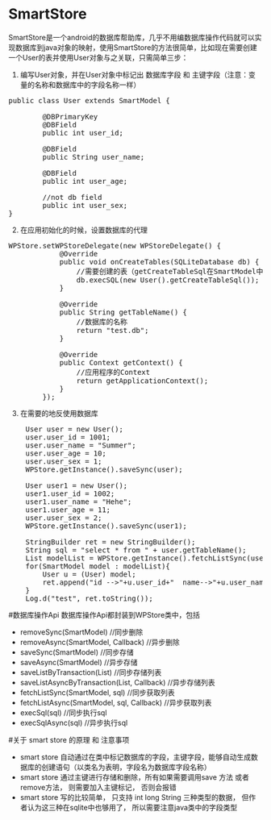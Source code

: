 # SmartStore
SmartStore是一个android的数据库帮助库，几乎不用编数据库操作代码就可以实现数据库到java对象的映射，使用SmartStore的方法很简单，比如现在需要创建一个User的表并使用User对象与之关联，只需简单三步：<br>

1. 编写User对象，并在User对象中标记出 数据库字段 和 主键字段（注意：变量的名称和数据库中的字段名称一样）<br> 
<pre>
public class User extends SmartModel {

	    @DBPrimaryKey
	    @DBField
	    public int user_id;
	
	    @DBField
	    public String user_name;
	
	    @DBField
	    public int user_age;
	
	    //not db field
	    public int user_sex;
}
</pre> 

2. 在应用初始化的时候，设置数据库的代理<br>
<pre>
WPStore.setWPStoreDelegate(new WPStoreDelegate() {
			@Override
			public void onCreateTables(SQLiteDatabase db) {
				//需要创建的表（getCreateTableSql在SmartModel中实现）
				db.execSQL(new User().getCreateTableSql());
			}
			
			@Override
			public String getTableName() {
				//数据库的名称
				return "test.db";
			}
			
			@Override
			public Context getContext() {
				//应用程序的Context
				return getApplicationContext();
			}
		});
</pre> 

3. 在需要的地反使用数据库<br>
<pre>
	User user = new User();
	user.user_id = 1001;
	user.user_name = "Summer";
	user.user_age = 10;
	user.user_sex = 1;
	WPStore.getInstance().saveSync(user);
	
	User user1 = new User();
	user1.user_id = 1002;
	user1.user_name = "Hehe";
	user1.user_age = 11;
	user.user_sex = 2;
	WPStore.getInstance().saveSync(user1);
	
	StringBuilder ret = new StringBuilder();
	String sql = "select * from " + user.getTableName();
	List<SmartModel> modelList = WPStore.getInstance().fetchListSync(user, sql);
	for(SmartModel model : modelList){
	    User u = (User) model;
	    ret.append("id -->"+u.user_id+"  name-->"+u.user_name+"  age-->"+u.user_age+"  sex-->"+u.user_sex+"\n");
	}
	Log.d("test", ret.toString());
</pre>

#数据库操作Api
数据库操作Api都封装到WPStore类中，包括
* removeSync(SmartModel) //同步删除
* removeAsync(SmartModel, Callback)  //异步删除
* saveSync(SmartModel)  //同步存储
* saveAsync(SmartModel)  //异步存储
* saveListByTransaction(List<SmartModel>)  //同步存储列表
* saveListAsyncByTransaction(List<SmartModel>, Callback)  //异步存储列表
* fetchListSync(SmartModel, sql)  //同步获取列表
* fetchListAsync(SmartModel, sql, Callback)   //异步获取列表
* execSql(sql)  //同步执行sql
* execSqlAsync(sql)  //异步执行sql

#关于 smart store 的原理 和 注意事项
* smart store 自动通过在类中标记数据库的字段，主键字段，能够自动生成数据库的创建语句（以类名为表明，字段名为数据库字段名称）
* smart store 通过主键进行存储和删除，所有如果需要调用save 方法 或者remove方法， 则需要加入主键标记， 否则会报错
* smart store 写的比较简单， 只支持 int long String 三种类型的数据， 但作者认为这三种在sqlite中也够用了， 所以需要注意java类中的字段类型

